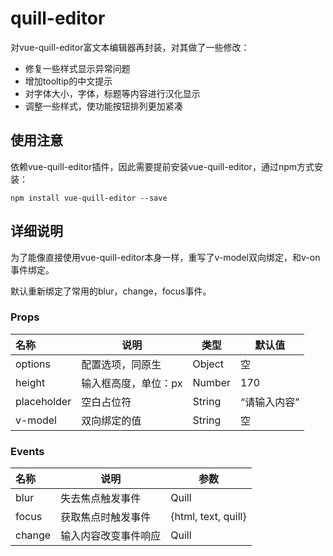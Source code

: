 # quill-editor
对vue-quill-editor富文本编辑器再封装，对其做了一些修改：
- 修复一些样式显示异常问题
- 增加tooltip的中文提示
- 对字体大小，字体，标题等内容进行汉化显示
- 调整一些样式，使功能按钮排列更加紧凑

## 使用注意
依赖vue-quill-editor插件，因此需要提前安装vue-quill-editor，通过npm方式安装：
```
npm install vue-quill-editor --save
```

## 详细说明
为了能像直接使用vue-quill-editor本身一样，重写了v-model双向绑定，和v-on事件绑定。

默认重新绑定了常用的blur，change，focus事件。

### Props
| 名称        | 说明                             | 类型     | 默认值  |
|:--------   | ---------------------------------| -------- |--       |
| options    | 配置选项，同原生                    |Object    |空       |
| height     | 输入框高度，单位：px              |Number     |170     |
|placeholder |空白占位符                        |String     |“请输入内容”|
|v-model     |双向绑定的值                      |String     |空        |

### Events
| 名称        | 说明                             | 参数  |
|:--------   | ---------------------------------|--     |
| blur      | 失去焦点触发事件                    | Quill  |
| focus     | 获取焦点时触发事件                  |{html, text, quill}    |
| change    | 输入内容改变事件响应                | Quill |